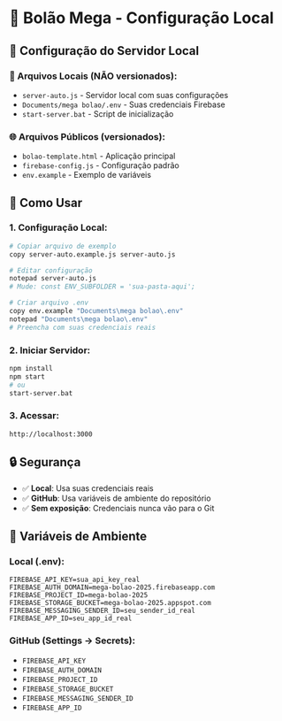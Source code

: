 # 🚀 Bolão Mega - Configuração Local

## 🔧 Configuração do Servidor Local

### **📁 Arquivos Locais (NÃO versionados):**
- `server-auto.js` - Servidor local com suas configurações
- `Documents/mega bolao/.env` - Suas credenciais Firebase
- `start-server.bat` - Script de inicialização

### **🌐 Arquivos Públicos (versionados):**
- `bolao-template.html` - Aplicação principal
- `firebase-config.js` - Configuração padrão
- `env.example` - Exemplo de variáveis

## 🚀 Como Usar

### **1. Configuração Local:**
```bash
# Copiar arquivo de exemplo
copy server-auto.example.js server-auto.js

# Editar configuração
notepad server-auto.js
# Mude: const ENV_SUBFOLDER = 'sua-pasta-aqui';

# Criar arquivo .env
copy env.example "Documents\mega bolao\.env"
notepad "Documents\mega bolao\.env"
# Preencha com suas credenciais reais
```

### **2. Iniciar Servidor:**
```bash
npm install
npm start
# ou
start-server.bat
```

### **3. Acessar:**
```
http://localhost:3000
```

## 🔒 Segurança

- ✅ **Local**: Usa suas credenciais reais
- ✅ **GitHub**: Usa variáveis de ambiente do repositório
- ✅ **Sem exposição**: Credenciais nunca vão para o Git

## 📝 Variáveis de Ambiente

### **Local (.env):**
```
FIREBASE_API_KEY=sua_api_key_real
FIREBASE_AUTH_DOMAIN=mega-bolao-2025.firebaseapp.com
FIREBASE_PROJECT_ID=mega-bolao-2025
FIREBASE_STORAGE_BUCKET=mega-bolao-2025.appspot.com
FIREBASE_MESSAGING_SENDER_ID=seu_sender_id_real
FIREBASE_APP_ID=seu_app_id_real
```

### **GitHub (Settings → Secrets):**
- `FIREBASE_API_KEY`
- `FIREBASE_AUTH_DOMAIN`
- `FIREBASE_PROJECT_ID`
- `FIREBASE_STORAGE_BUCKET`
- `FIREBASE_MESSAGING_SENDER_ID`
- `FIREBASE_APP_ID`
